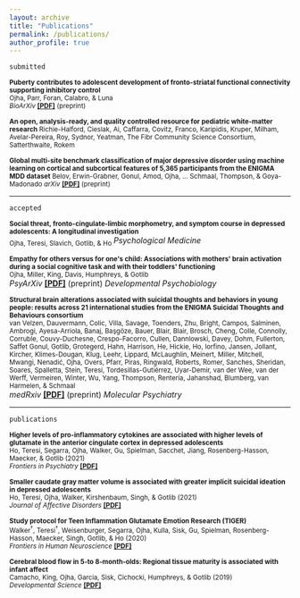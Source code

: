 ```yaml
---
layout: archive
title: "Publications"
permalink: /publications/
author_profile: true
---
```

 
`submitted`  

<sub><b>Puberty contributes to adolescent development of fronto-striatal functional connectivity supporting inhibitory control</b>   
Ojha, Parr, Foran, Calabro, & Luna   
 *BioArXiv* [<b>[PDF]</b>](https://amarojha.github.io/_pages/2022bioarxiv.pdf) (preprint) </sub>
 
<sub><b>An open, analysis-ready, and quality controlled resource for pediatric white-matter research</b>
Richie-Halford, Cieslak, Ai, Caffarra, Covitz, Franco, Karipidis, Kruper, Milham, Avelar-Pereira, Roy, Sydnor, Yeatman, The Fibr Community Science Consortium, Satterthwaite, Rokem 

<sub><b>Global multi-site benchmark classification of major depressive disorder using machine learning on cortical and subcortical features of 5,365 participants from the ENIGMA MDD dataset</b>
Belov, Erwin-Grabner, Gonul, Amod, Ojha, ... Schmaal, Thompson, & Goya-Madonado
 *arXiv* [<b>[PDF]</b>](https://arxiv.org/pdf/2206.08122.pdf) (preprint) </sub>
  
 --- 
 
 `accepted`
 
<sub><b>Social threat, fronto-cingulate-limbic morphometry, and symptom course in depressed adolescents: A longitudinal investigation</b>   
Ojha, Teresi, Slavich, Gotlib, & Ho </sub>
 *Psychological Medicine* </sub>
 
<sub><b>Empathy for others versus for one's child: Associations with mothers' brain activation during a social cognitive task and with their toddlers' functioning</b>   
Ojha, Miller, King, Davis, Humphreys, & Gotlib </sub>   
 *PsyArXiv* [<b>[PDF]</b>](https://amarojha.github.io/_pages/2021psyarxiv.pdf) (preprint) </sub>
 *Developmental Psychobiology* </sub>
 
<sub><b>Structural brain alterations associated with suicidal thoughts and behaviors in young people: results across 21 international studies from the ENIGMA Suicidal Thoughts and Behaviours consortium</b>   
van Velzen, Dauvermann, Colic, Villa, Savage, Toenders, Zhu, Bright, Campos, Salminen, Ambrogi, Ayesa-Arriola, Banaj, Başgöze, Bauer, Blair, Blair, Brosch, Cheng, Colle, Connolly, Corruble, Couvy-Duchesne, Crespo-Facorro, Cullen, Dannlowski, Davey, Dohm, Fullerton, Saffet Gonul, Gotlib, Grotegerd, Hahn, Harrison, He, Hickie, Ho, Iorfino, Jansen, Jollant, Kircher, Klimes-Dougan, Klug, Leehr, Lippard, McLaughlin, Meinert, Miller, Mitchell, Mwangi, Nenadić, Ojha, Overs, Pfarr, Piras, Ringwald, Roberts, Romer, Sanches, Sheridan, Soares, Spalletta, Stein, Teresi, Tordesillas-Gutiérrez, Uyar-Demir, van der Wee, van der Werff, Vermeiren, Winter, Wu, Yang, Thompson, Rentería, Jahanshad, Blumberg, van Harmelen, & Schmaal </sub>   
 *medRxiv* [<b>[PDF]</b>](https://amarojha.github.io/_pages/2021medxriv.pdf) (preprint) </sub>
 *Molecular Psychiatry* </sub>
 
 --- 

`publications`
  
<sub><b>Higher levels of pro-inflammatory cytokines are associated with higher levels of glutamate in the anterior cingulate cortex in depressed adolescents</b>   
Ho, Teresi, Segarra, Ojha, Walker, Gu, Spielman, Sacchet, Jiang, Rosenberg-Hasson, Maecker, & Gotlib (2021)  
 *Frontiers in Psychiatry*  [<b>[PDF]</b>](https://amarojha.github.io/_pages/2021fip.pdf) </sub>
  
  
<sub><b>Smaller caudate gray matter volume is associated with greater implicit suicidal ideation in depressed adolescents</b>   
Ho, Teresi, Ojha, Walker, Kirshenbaum, Singh, & Gotlib (2021)  
 *Journal of Affective Disorders*  [<b>[PDF]</b>](https://amarojha.github.io/_pages/2021jad.pdf) </sub>
  
  
<sub><b>Study protocol for Teen Inflammation Glutamate Emotion Research (TIGER)</b>   
Walker<sup>†</sup>, Teresi<sup>†</sup>, Weisenburger, Segarra, Ojha, Kulla, Sisk, Gu, Spielman, Rosenberg-Hasson, Maecker, Singh, Gotlib, & Ho (2020)  
 *Frontiers in Human Neuroscience* [<b>[PDF]</b>](https://amarojha.github.io/_pages/2020fhn.pdf) </sub>

  
<sub><b>Cerebral blood flow in 5‐to 8‐month‐olds: Regional tissue maturity is associated with infant affect</b>   
Camacho, King, Ojha, Garcia, Sisk, Cichocki, Humphreys, & Gotlib (2019)  
 *Developmental Science* [<b>[PDF]</b>](https://amarojha.github.io/_pages/2019devsci.pdf) </sub>
  
  
